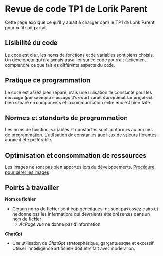 # Revue de code TP1 de Lorik Parent

Cette page explique ce qu'il y aurait à changer dans le TP1 de Lorik Parent pour qu'il soit parfait

## Lisibilité du code

Le code est clair, les noms de fonctions et de variables sont biens choisis. Un dévelopeur qui n'a jamais travailler sur ce code pourrait facilement comprendre ce que fait les différents aspects du code.

## Pratique de programmation

Le code est assez bien séparé, mais une utilisation de constante pour les message (par exemple message d'erreur) aurait été optimal. Le projet est bien séparé en components et la communication entre eux est bien faite.

## Normes et standarts de programmation

Les noms de fonction, variables et constantes sont conformes au normes de programmation. L'utilisation de constantes aux lieux de valeurs flotantes auraient été préférable.

## Optimisation et consommation de ressources

Les images ne sont pas bien apportés lors du développements. [Procédure pour gérer les images](https://appweb.progwmj.ca/cours/cours-08)

## Points à travailler

**Nom de fichier**

- Certain noms de fichier sont trop génériques, ne sont pas assez clairs et ne donne pas les informations qui devraients être présentes dans un nom de fichier
  - _AcPage.vue_ ne donne pas d'information

**ChatGpt**

- Une utilisation de _ChatGpt_ stratosphérique, gargantuesque et excessif. Utiliser l'intelligence artificielle doit être fait avec modération.
